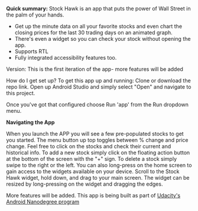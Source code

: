 **Quick summary:** Stock Hawk is an app that puts the power of Wall Street in the palm of your hands. 
* Get up the minute data on all your favorite stocks and even chart the closing prices for the last 30 trading days on an animated graph. 
* There's even a widget so you can check your stock without opening the app.
* Supports RTL 
* Fully integrated accessibility features too. 

Version: This is the first iteration of the app- more features will be added

How do I get set up?
To get this app up and running:
Clone or download the repo link.
Open up Android Studio and simply select "Open" and navigate to this project.


Once you've got that configured choose Run 'app' from the Run dropdown menu.

**Navigating the App**

When you launch the APP you will see a few pre-populated stocks to get you started. 
The menu button up top toggles between % change and price change. 
Feel free to click on the stocks and check their current and historical info.
To add a new stock simply click on the floating action button at the bottom of the screen with the "+" sign.
To delete a stock simply swipe to the right or the left.
You can also long-press on the home screen to gain access to the widgets available on your device.
Scroll to the Stock Hawk widget, hold down, and drag to your main screen. 
The widget can be resized by long-pressing on the widget and dragging the edges.

More features will be added. This app is being built as part of [Udacity's Android Nanodegree program]((https://www.udacity.com/nanodegree))